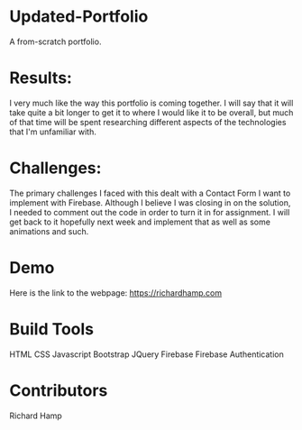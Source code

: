 # Updated-Portfolio
A from-scratch portfolio. 

# Results: 
I very much like the way this portfolio is coming together. I will say that it will take quite a bit longer to get it to where I would like it to be overall, but much of that time will be spent researching different aspects of the technologies that I'm unfamiliar with.

# Challenges: 
The primary challenges I faced with this dealt with a Contact Form I want to implement with Firebase. Although I believe I was closing in on the solution, I needed to comment out the code in order to turn it in for assignment. I will get back to it hopefully next week and implement that as well as some animations and such.

# Demo
Here is the link to the webpage: https://richardhamp.com

# Build Tools
HTML
CSS
Javascript
Bootstrap
JQuery
Firebase
Firebase Authentication

# Contributors
Richard Hamp
